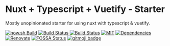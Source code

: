 # Nuxt + Typescript + Vuetify - Starter

Mostly unopinionated starter for using nuxt with typescript & vuetify.

[![now.sh Build](https://badgen.net/badge/now.sh/master/black)](https://nuxt-typescript-vuetify-git-master.justhannes.now.sh/)
[![Build Status](https://travis-ci.org/lautr/nuxt-typescript-vuetify.svg?branch=master)](https://travis-ci.org/lautr/nuxt-typescript-vuetify)
[![Build Status](https://travis-ci.org/lautr/nuxt-typescript-vuetify.svg?branch=master)](https://travis-ci.org/lautr/nuxt-typescript-vuetify)
[![MIT](https://img.shields.io/github/license/lautr/nuxt-typescript-vuetify.svg?style=flat)](https://github.com/lautr/nuxt-typescript-vuetify)
[![Dependencies](https://david-dm.org/lautr/nuxt-typescript-vuetify.svg)](https://david-dm.org/lautr/nuxt-typescript-vuetify)
[![Renovate](https://img.shields.io/badge/renovate-enabled-brightgreen.svg)](https://github.com/lautr/nuxt-typescript-vuetify)
[![FOSSA Status](https://app.fossa.io/api/projects/git%2Bgithub.com%2Flautr%2Fnuxt-typescript-vuetify.svg?type=shield)](https://app.fossa.io/projects/git%2Bgithub.com%2Flautr%2Fnuxt-typescript-vuetify?ref=badge_shield)
[![gitmoji badge](https://img.shields.io/badge/gitmoji-%20😜%20😍-FFDD67.svg?style=flat-square)](https://github.com/carloscuesta/gitmoji)
